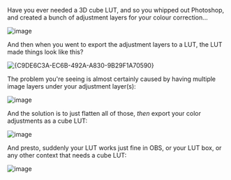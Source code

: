 Have you ever needed a 3D cube LUT, and so you whipped out Photoshop, and created a bunch of adjustment layers for your colour correction...

![image](https://user-images.githubusercontent.com/177243/235992202-f9203283-9437-4c28-95f8-70555804c527.png)

And then when you went to export the adjustment layers to a LUT, the LUT made things look like this?

![{C9DE6C3A-EC6B-492A-A830-9B29F1A70590}](https://user-images.githubusercontent.com/177243/234699746-5c492161-e373-4e57-b4fb-a43c7a7c4d42.png)

The problem you're seeing is almost certainly caused by having multiple image layers under your adjustment layer(s):

![image](https://user-images.githubusercontent.com/177243/234700423-866d74a7-a68a-4c0a-a81d-feea987a42f3.png)

And the solution is to just flatten all of those, _then_ export your color adjustments as a cube LUT:

![image](https://user-images.githubusercontent.com/177243/234700619-56851d7d-04f1-4cf4-96a1-6f84dafaac39.png)

And presto, suddenly your LUT works just fine in OBS, or your LUT box, or any other context that needs a cube LUT:

![image](https://user-images.githubusercontent.com/177243/234700798-76327d7a-fa6c-4388-bacc-b4e837789a34.png)